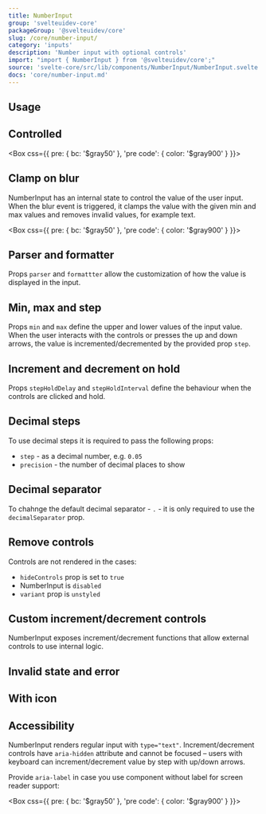 ```yaml
---
title: NumberInput
group: 'svelteuidev-core'
packageGroup: '@svelteuidev/core'
slug: /core/number-input/
category: 'inputs'
description: 'Number input with optional controls'
import: "import { NumberInput } from '@svelteuidev/core';"
source: 'svelte-core/src/lib/components/NumberInput/NumberInput.svelte'
docs: 'core/number-input.md'
---
```


<script>
    import { Box } from '@svelteuidev/core';
    import { Prism } from '@svelteuidev/prism';
    import { Demo, NumberInputDemos } from '@svelteuidev/demos';
    import { CodeBlock, Heading, Preview } from 'components';

    const controlled = `
    <script>
        import { NumberInput } from '@svelteuidev/core';

        let value;
        function onChange(e) {
            value = e.detail;
        }
    <\/script>

    <NumberInput value={value} on:change={onChange} \/>
    `;

    const blur = `<NumberInput noClampOnBlur \/>`;

    const accessibility = `
    <NumberInput /> // -> not ok, input is not labeled
    <NumberInput label="Your age" /> // -> ok, input and label are connected
    <NumberInput aria-label="Your age" /> // -> ok, label is not visible but will be announced by screen reader
    `;

    let value;
    function onChange(e) {
        value = e.detail;
    }
</script>

<style global>
    input {
        margin: 0;
    }
</style>

<Heading />

## Usage

<Demo demo={NumberInputDemos.configurator} />

## Controlled

<Box css={{ pre: { bc: '$gray50' }, 'pre code': { color: '$gray900' } }}>
    <Prism language='svelte' code={controlled} />
</Box>

## Clamp on blur

NumberInput has an internal state to control the value of the user input. When the blur event is triggered, it clamps the value with the given min and max values and removes invalid values, for example text.

<Box css={{ pre: { bc: '$gray50' }, 'pre code': { color: '$gray900' } }}>
    <Prism language='svelte' code={blur} />
</Box>

## Parser and formatter

Props `parser` and `formattter` allow the customization of how the value is displayed in the input.

<Demo demo={NumberInputDemos.parser} />

## Min, max and step

Props `min` and `max` define the upper and lower values of the input value. When the user interacts with the controls or presses the up and down arrows, the value is incremented/decremented by the provided prop `step`.

<Demo demo={NumberInputDemos.minmax} />

## Increment and decrement on hold

Props `stepHoldDelay` and `stepHoldInterval` define the behaviour when the controls are clicked and hold.

<Demo demo={NumberInputDemos.hold} />

## Decimal steps

To use decimal steps it is required to pass the following props:

* `step` - as a decimal number, e.g. `0.05`
* `precision` - the number of decimal places to show

<Demo demo={NumberInputDemos.decimal} />

## Decimal separator

To chahnge the default decimal separator - `.` - it is only required to use the `decimalSeparator` prop.

<Demo demo={NumberInputDemos.separator} />

## Remove controls

Controls are not rendered in the cases:

* `hideControls` prop is set to `true`
* NumberInput is `disabled`
* `variant` prop is `unstyled`

<Demo demo={NumberInputDemos.controls} />

## Custom increment/decrement controls

NumberInput exposes increment/decrement functions that allow external controls to use internal logic.

<Demo demo={NumberInputDemos.externalcontrols} />

## Invalid state and error

<Demo demo={NumberInputDemos.invalid} />

## With icon

<Demo demo={NumberInputDemos.icon} />

## Accessibility

NumberInput renders regular input with `type="text"`. Increment/decrement controls have `aria-hidden` attribute and cannot be focused – users with keyboard can increment/decrement value by step with up/down arrows.

Provide `aria-label` in case you use component without label for screen reader support:

<Box css={{ pre: { bc: '$gray50' }, 'pre code': { color: '$gray900' } }}>
    <Prism language='svelte' code={accessibility} />
</Box>
